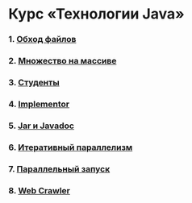 # Курс «Технологии Java»

### 1. [Обход файлов](https://github.com/AlexandrSinitsyn/java-andvanced/tree/main/solutions/java-solutions/info/kgeorgiy/ja/sinitsyn/walk)

### 2. [Множество на массиве](https://github.com/AlexandrSinitsyn/java-andvanced/tree/main/solutions/java-solutions/info/kgeorgiy/ja/sinitsyn/arrayset)

### 3. [Студенты](https://github.com/AlexandrSinitsyn/java-andvanced/tree/main/solutions/java-solutions/info/kgeorgiy/ja/sinitsyn/student)

### 4. [Implementor](https://github.com/AlexandrSinitsyn/java-andvanced/tree/main/solutions/java-solutions/info/kgeorgiy/ja/sinitsyn/implementor)

### 5. [Jar и Javadoc](https://github.com/AlexandrSinitsyn/java-andvanced/tree/main/solutions/java-solutions/info/kgeorgiy/ja/sinitsyn/implementor)

### 6. [Итеративный параллелизм](https://github.com/AlexandrSinitsyn/java-andvanced/tree/main/solutions/java-solutions/info/kgeorgiy/ja/sinitsyn/concurrent)

### 7. [Параллельный запуск](https://github.com/AlexandrSinitsyn/java-andvanced/tree/main/solutions/java-solutions/info/kgeorgiy/ja/sinitsyn/concurrent)

### 8. [Web Crawler](https://github.com/AlexandrSinitsyn/java-andvanced/tree/main/solutions/java-solutions/info/kgeorgiy/ja/sinitsyn/crawler)
